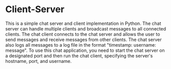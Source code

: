 # Client-Server
This is a simple chat server and client implementation in Python. The chat server can handle multiple clients and broadcast messages to all connected clients. The chat client connects to the chat server and allows the user to send messages and receive messages from other clients. The chat server also logs all messages to a log file in the format "timestamp: username: message". To use this chat application, you need to start the chat server on a designated port and then run the chat client, specifying the server's hostname, port, and username.
